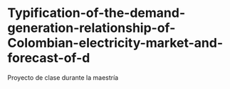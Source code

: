 # Typification-of-the-demand-generation-relationship-of-Colombian-electricity-market-and-forecast-of-d
Proyecto de clase durante la maestría 
